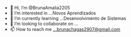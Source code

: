 - 👋 Hi, I’m @BrunaAmalia2205
- 👀 I’m interested in ...Novos Aprendizados
- 🌱 I’m currently learning ...Desenvolvimento de Sistemas
- 💞️ I’m looking to collaborate on ...
- 📫 How to reach me ...brunachagas2907@gmail.com
<!---
BrunaAmalia2205/BrunaAmalia2205 is a ✨ special ✨ repository because its `README.md` (this file) appears on your GitHub profile.
You can click the Preview link to take a look at your changes.
--->
